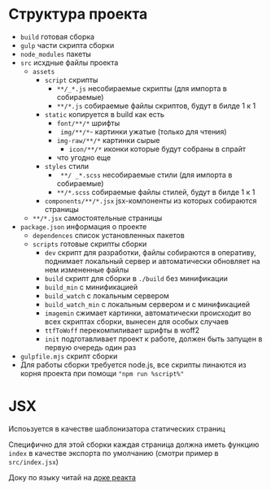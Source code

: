 # Структура проекта
-  `build` готовая сборка
-  `gulp` части скрипта сборки
-  `node_modules` пакеты
-  `src` исхдные файлы проекта
   -  `assets`
      - `script` скрипты
         -  `**/_*.js` несобираемые скрипты (для импорта в собираемые)
         -  `**/*.js` собираемые файлы скриптов, будут в билде 1 к 1
      -  `static` копируется в build как есть
         -  `font/**/*` шрифты
         - ` img/**/*`- картинки ужатые (только для чтения)
         -  `img-raw/**/*` картинки сырые
            -  `icon/**/*` иконки которые будут собраны в спрайт
         -  что угодно еще
      -  `styles` стили
         - ` **/ _*.scss` несобираемые стили (для импорта в собираемые)
         -  `**/*.scss` собираемые файлы стилей, будут в билде 1 к 1
      -  `components/**/*.jsx` jsx-компоненты из которых собираются страницы
   - `**/*.jsx` самостоятельные страницы
-  `package.json` информация о проекте
   - `dependences` список установленных пакетов
   - `scripts` готовые скрипты сборки
      - `dev` скрипт для разработки, файлы собираются в оперативу, поднимает локальный сервер и автоматически обновляет на нем измененные файлы
      - `build` скрипт для сборки в `./build` без минификации
      - `build_min` с минификацией
      - `build_watch` с локальным сервером
      - `build_watch_min` с локальным сервером и с минификацией
      - `imagemin` сжимает картинки, автоматически происходит во всех скриптах сборки, вынесен для особых случаев
      - `ttfToWoff` перекомпиливает шрифты в woff2
      - `init` подготавливает проект к работе, должен быть запущен в первую очередь один раз
-  `gulpfile.mjs` скрипт сборки
- Для работы сборки требуется node.js, все скрипты пинаются из корня проекта при помощи `"npm run %script%"`

# JSX
Испоьзуется в качестве шаблонизатора статических страниц

Специфично для этой сборки каждая страница должна иметь функцию `index` в качестве экспорта по умолчанию (смотри пример в `src/index.jsx`)

Доку по языку читай на [доке реакта](https://react.dev/learn/writing-markup-with-jsx)